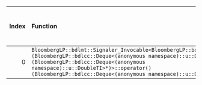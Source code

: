 |   Index | Function                                                                                                                                                                                                                                                                                               |   Difference in number of lines |   Function size difference in bytes | Disassembly                                                            |   Number of lines in `assume` build |   Number of bytes in `assume` build |   Number of lines in `none` build |   Number of bytes in `none` build |
|--------:|:-------------------------------------------------------------------------------------------------------------------------------------------------------------------------------------------------------------------------------------------------------------------------------------------------------|--------------------------------:|------------------------------------:|:-----------------------------------------------------------------------|------------------------------------:|------------------------------------:|----------------------------------:|----------------------------------:|
|       0 | `BloombergLP::bdlmt::Signaler_Invocable<BloombergLP::bdlmt::Signaler<void (BloombergLP::bdlcc::Deque<(anonymous namespace)::u::DoubleTI>*)>, void (BloombergLP::bdlcc::Deque<(anonymous namespace)::u::DoubleTI>*)>::operator()(BloombergLP::bdlcc::Deque<(anonymous namespace)::u::DoubleTI>*) const` |                              -9 |                                 -32 | [Assumed](0.assume.s.txt), [Ignored](0.none.s.txt), [Diff](0.diff.txt) |                                 960 |                             4291552 |                               992 |                           4291552 |